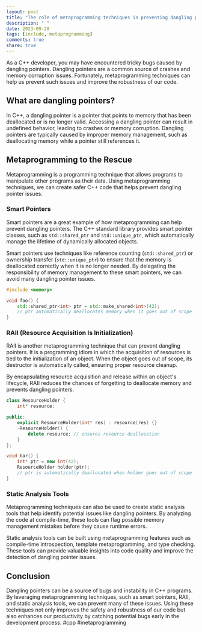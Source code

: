 ```yaml
---
layout: post
title: "The role of metaprogramming techniques in preventing dangling pointers in C++"
description: " "
date: 2023-09-28
tags: [include, metaprogramming]
comments: true
share: true
---
```


As a C++ developer, you may have encountered tricky bugs caused by dangling pointers. Dangling pointers are a common source of crashes and memory corruption issues. Fortunately, metaprogramming techniques can help us prevent such issues and improve the robustness of our code.

## What are dangling pointers?

In C++, a dangling pointer is a pointer that points to memory that has been deallocated or is no longer valid. Accessing a dangling pointer can result in undefined behavior, leading to crashes or memory corruption. Dangling pointers are typically caused by improper memory management, such as deallocating memory while a pointer still references it.

## Metaprogramming to the Rescue

Metaprogramming is a programming technique that allows programs to manipulate other programs as their data. Using metaprogramming techniques, we can create safer C++ code that helps prevent dangling pointer issues.

### Smart Pointers

Smart pointers are a great example of how metaprogramming can help prevent dangling pointers. The C++ standard library provides smart pointer classes, such as `std::shared_ptr` and `std::unique_ptr`, which automatically manage the lifetime of dynamically allocated objects.

Smart pointers use techniques like reference counting (`std::shared_ptr`) or ownership transfer (`std::unique_ptr`) to ensure that the memory is deallocated correctly when it is no longer needed. By delegating the responsibility of memory management to these smart pointers, we can avoid many dangling pointer issues.

```cpp
#include <memory>

void foo() {
    std::shared_ptr<int> ptr = std::make_shared<int>(42);
    // ptr automatically deallocates memory when it goes out of scope
}
```
### RAII (Resource Acquisition Is Initialization)

RAII is another metaprogramming technique that can prevent dangling pointers. It is a programming idiom in which the acquisition of resources is tied to the initialization of an object. When the object goes out of scope, its destructor is automatically called, ensuring proper resource cleanup.

By encapsulating resource acquisition and release within an object's lifecycle, RAII reduces the chances of forgetting to deallocate memory and prevents dangling pointers.

```cpp
class ResourceHolder {
    int* resource;

public:
    explicit ResourceHolder(int* res) : resource(res) {}
    ~ResourceHolder() {
        delete resource; // ensures resource deallocation
    }
};

void bar() {
    int* ptr = new int(42);
    ResourceHolder holder(ptr);
    // ptr is automatically deallocated when holder goes out of scope
}
```

### Static Analysis Tools

Metaprogramming techniques can also be used to create static analysis tools that help identify potential issues like dangling pointers. By analyzing the code at compile-time, these tools can flag possible memory management mistakes before they cause runtime errors.

Static analysis tools can be built using metaprogramming features such as compile-time introspection, template metaprogramming, and type checking. These tools can provide valuable insights into code quality and improve the detection of dangling pointer issues.

## Conclusion

Dangling pointers can be a source of bugs and instability in C++ programs. By leveraging metaprogramming techniques, such as smart pointers, RAII, and static analysis tools, we can prevent many of these issues. Using these techniques not only improves the safety and robustness of our code but also enhances our productivity by catching potential bugs early in the development process. #cpp #metaprogramming